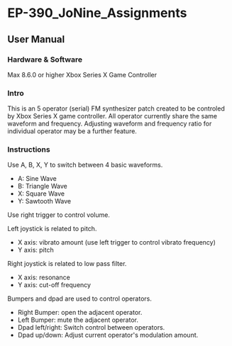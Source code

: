 # EP-390_JoNine_Assignments

## User Manual

### Hardware & Software
Max 8.6.0 or higher
Xbox Series X Game Controller

### Intro
This is an 5 operator (serial) FM synthesizer patch created to be controled by Xbox Series X game controller. All operator currently share the same waveform and frequency. Adjusting waveform and frequency ratio for individual operator may be a further feature.

### Instructions
Use A, B, X, Y to switch between 4 basic waveforms.
- A: Sine Wave
- B: Triangle Wave
- X: Square Wave
- Y: Sawtooth Wave

Use right trigger to control volume.

Left joystick is related to pitch.
- X axis: vibrato amount (use left trigger to control vibrato frequency)
- Y axis: pitch

Right joystick is related to low pass filter.
- X axis: resonance
- Y axis: cut-off frequency

Bumpers and dpad are used to control operators.
- Right Bumper: open the adjacent operator.
- Left Bumper: mute the adjacent operator.
- Dpad left/right: Switch control between operators.
- Dpad up/down: Adjust current operator's modulation amount.
